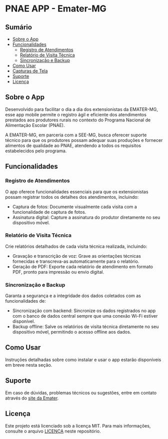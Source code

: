 # PNAE APP - Emater-MG

## Sumário

- [Sobre o App](#sobre-o-app)
- [Funcionalidades](#funcionalidades)
  - [Registro de Atendimentos](#registro-de-atendimentos)
  - [Relatório de Visita Técnica](#relatório-de-visita-técnica)
  - [Sincronização e Backup](#sincronização-e-backup)
- [Como Usar](#como-usar)
- [Capturas de Tela](#capturas-de-tela)
- [Suporte](#suporte)
- [Licença](#licença)

## Sobre o App

Desenvolvido para facilitar o dia a dia dos extensionistas da EMATER-MG, esse app mobile permite o registro ágil e eficiente dos atendimentos prestados aos produtores rurais no contexto do Programa Nacional de Alimentação Escolar (PNAE).

A EMATER-MG, em parceria com a SEE-MG, busca oferecer suporte técnico para que os produtores possam adequar suas produções e fornecer alimentos de qualidade ao PNAE, atendendo a todos os requisitos estabelecidos pelo programa.

## Funcionalidades

### Registro de Atendimentos

O app oferece funcionalidades essenciais para que os extensionistas possam registrar todos os detalhes dos atendimentos, incluindo:

- Captura de fotos: Documente visualmente cada visita com a funcionalidade de captura de fotos.
- Assinatura digital: Capture a assinatura do produtor diretamente no seu dispositivo móvel.

### Relatório de Visita Técnica

Crie relatórios detalhados de cada visita técnica realizada, incluindo:

- Gravação e transcrição de voz: Grave as orientações técnicas fornecidas e transcreva-as automaticamente para o relatório.
- Geração de PDF: Exporte cada relatório de atendimento em formato PDF, pronto para impressão ou envio digital.

### Sincronização e Backup

Garanta a segurança e a integridade dos dados coletados com as funcionalidades de:

- Sincronização com backend: Sincronize os dados registrados no app com o banco de dados central sempre que uma conexão Wi-Fi estiver disponível.
- Backup offline: Salve os relatórios de visita técnica diretamente no seu dispositivo móvel, permitindo o acesso offline aos dados.

## Como Usar

Instruções detalhadas sobre como instalar e usar o app estarão disponíveis em breve nesta seção.

## Suporte

Em caso de dúvidas, problemas técnicos ou sugestões, entre em contato através do [site da Emater](https://www.emater.mg.gov.br).

## Licença

Este projeto está licenciado sob a licença MIT. Para mais informações, consulte o arquivo [LICENÇA](LICENSE.pt-BR.md) neste repositório.
